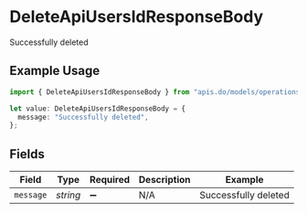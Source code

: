 # DeleteApiUsersIdResponseBody

Successfully deleted

## Example Usage

```typescript
import { DeleteApiUsersIdResponseBody } from "apis.do/models/operations";

let value: DeleteApiUsersIdResponseBody = {
  message: "Successfully deleted",
};
```

## Fields

| Field                | Type                 | Required             | Description          | Example              |
| -------------------- | -------------------- | -------------------- | -------------------- | -------------------- |
| `message`            | *string*             | :heavy_minus_sign:   | N/A                  | Successfully deleted |